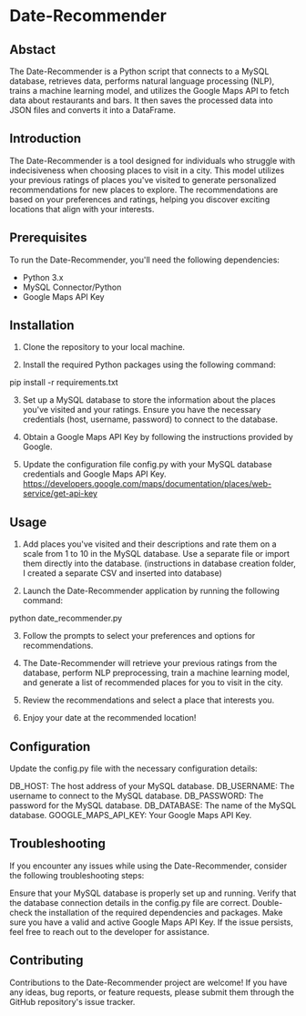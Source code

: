 # Date-Recommender
## Abstact
The Date-Recommender is a Python script that connects to a MySQL database, retrieves data, performs natural language processing (NLP), trains a machine learning model, and utilizes the Google Maps API to fetch data about restaurants and bars. It then saves the processed data into JSON files and converts it into a DataFrame.

## Introduction
The Date-Recommender is a tool designed for individuals who struggle with indecisiveness when choosing places to visit in a city. This model utilizes your previous ratings of places you've visited to generate personalized recommendations for new places to explore. The recommendations are based on your preferences and ratings, helping you discover exciting locations that align with your interests.

## Prerequisites
To run the Date-Recommender, you'll need the following dependencies:

- Python 3.x
- MySQL Connector/Python
- Google Maps API Key

## Installation
1. Clone the repository to your local machine.

2. Install the required Python packages using the following command:

pip install -r requirements.txt

3. Set up a MySQL database to store the information about the places you've visited and your ratings. Ensure you have the necessary credentials (host, username, password) to connect to the database.

4. Obtain a Google Maps API Key by following the instructions provided by Google.

5. Update the configuration file config.py with your MySQL database credentials and Google Maps API Key.
https://developers.google.com/maps/documentation/places/web-service/get-api-key

## Usage
1. Add places you've visited and their descriptions and rate them on a scale from 1 to 10 in the MySQL database. Use a separate file or import them directly into the database. (instructions in database creation folder, I created a separate CSV and inserted into database)

2. Launch the Date-Recommender application by running the following command:

python date_recommender.py

3. Follow the prompts to select your preferences and options for recommendations.

4. The Date-Recommender will retrieve your previous ratings from the database, perform NLP preprocessing, train a machine learning model, and generate a list of recommended places for you to visit in the city.

5. Review the recommendations and select a place that interests you.

6. Enjoy your date at the recommended location!

## Configuration
Update the config.py file with the necessary configuration details:

DB_HOST: The host address of your MySQL database.
DB_USERNAME: The username to connect to the MySQL database.
DB_PASSWORD: The password for the MySQL database.
DB_DATABASE: The name of the MySQL database.
GOOGLE_MAPS_API_KEY: Your Google Maps API Key.

## Troubleshooting
If you encounter any issues while using the Date-Recommender, consider the following troubleshooting steps:

Ensure that your MySQL database is properly set up and running.
Verify that the database connection details in the config.py file are correct.
Double-check the installation of the required dependencies and packages.
Make sure you have a valid and active Google Maps API Key.
If the issue persists, feel free to reach out to the developer for assistance.

## Contributing
Contributions to the Date-Recommender project are welcome! If you have any ideas, bug reports, or feature requests, please submit them through the GitHub repository's issue tracker.
